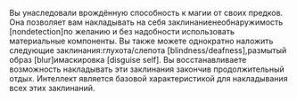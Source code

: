 Вы унаследовали врождённую способность к магии от своих предков. Она позволяет вам накладывать на себя заклинаниенеобнаружимость [nondetection]по желанию и без надобности использовать материальные компоненты. Вы также можете однократно наложить следующие заклинания:глухота/слепота [blindness/deafness],размытый образ [blur]имаскировка [disguise self]. Вы восстанавливаете возможность накладывать эти заклинания закончив продолжительный отдых. Интеллект является базовой характеристикой для накладывания всех этих заклинаний.